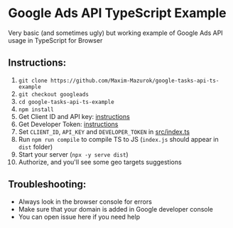 # Google Ads API TypeScript Example

Very basic (and sometimes ugly) but working example of Google Ads API usage in TypeScript for Browser

## Instructions:

1. `git clone https://github.com/Maxim-Mazurok/google-tasks-api-ts-example`
1. `git checkout googleads`
1. `cd google-tasks-api-ts-example`
1. `npm install`
1. Get Client ID and API key: [instructions](https://developers.google.com/tasks/quickstart/js#step_1_turn_on_the)
1. Get Developer Token: [instructions](https://developers.google.com/google-ads/api/docs/first-call/dev-token?hl=en)
1. Set `CLIENT_ID`, `API_KEY` and `DEVELOPER_TOKEN` in [src/index.ts](src/index.ts)
1. Run `npm run compile` to compile TS to JS (`index.js` should appear in `dist` folder)
1. Start your server (`npx -y serve dist`)
1. Authorize, and you'll see some geo targets suggestions

## Troubleshooting:

- Always look in the browser console for errors
- Make sure that your domain is added in Google developer console
- You can open issue here if you need help
